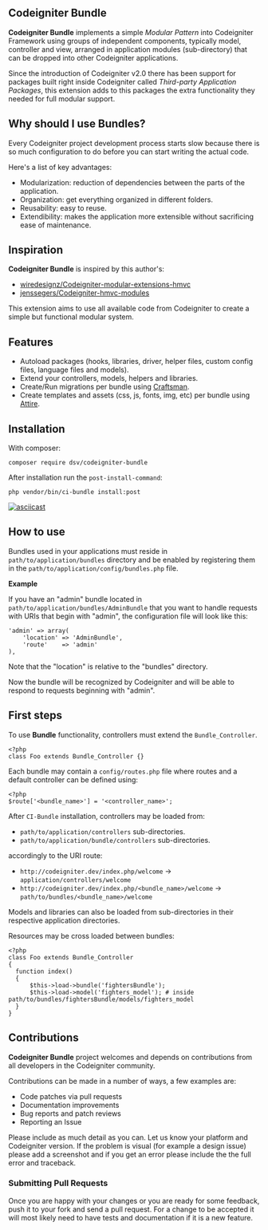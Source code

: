 Codeigniter Bundle
-------------------------

**Codeigniter Bundle** implements a simple *Modular Pattern* into Codeigniter Framework using groups of independent components, typically model, controller and view, arranged in application modules (sub-directory) that can be dropped into other Codeigniter applications.

Since the introduction of Codeigniter v2.0 there has been support for packages built right inside Codeigniter called *Third-party Application Packages*, this extension adds to this packages the extra functionality they needed for full modular support.

## Why should I use Bundles?

Every Codeigniter project development process starts slow because there is so much configuration to do before you can start writing the actual code. 

Here's a list of key advantages:

* Modularization: reduction of dependencies between the parts of the application.
* Organization: get everything organized in different folders.
* Reusability: easy to reuse.
* Extendibility: makes the application more extensible without sacrificing ease of maintenance.

## Inspiration

**Codeigniter Bundle** is inspired by this author's:

* [wiredesignz/Codeigniter-modular-extensions-hmvc](https://bitbucket.org/wiredesignz/Codeigniter-modular-extensions-hmvc)
* [jenssegers/Codeigniter-hmvc-modules](https://github.com/jenssegers/Codeigniter-hmvc-modules)

This extension aims to use all available code from Codeigniter to create a simple but functional modular system.

## Features

* Autoload packages (hooks, libraries, driver, helper files, custom config files, language files and models).
* Extend your controllers, models, helpers and libraries.
* Create/Run migrations per bundle using [Craftsman](https://github.com/davidsosavaldes/Craftsman).
* Create templates and assets (css, js, fonts, img, etc) per bundle using [Attire](https://github.com/davidsosavaldes/Attire).

## Installation 

With composer:

    composer require dsv/codeigniter-bundle

After installation run the `post-install-command`:

    php vendor/bin/ci-bundle install:post
    
[![asciicast](https://asciinema.org/a/45176.png)](https://asciinema.org/a/45176)

## How to use

Bundles used in your applications must reside in `path/to/application/bundles` directory and be enabled by registering them in the `path/to/application/config/bundles.php` file.

**Example**

If you have an "admin" bundle located in `path/to/application/bundles/AdminBundle` that you want to handle requests with URIs that begin with "admin", the configuration file will look like this:

    'admin' => array(
    	'location' => 'AdminBundle',
    	'route'    => 'admin'
    ),

Note that the "location" is relative to the "bundles" directory.

Now the bundle will be recognized by Codeigniter and will be able to respond to requests beginning with "admin".

## First steps

To use **Bundle** functionality, controllers must extend the `Bundle_Controller`.

    <?php
    class Foo extends Bundle_Controller {}

<!-- All controllers can have an `$autoload` attribute, which holds an array of items loaded in the constructor. This can be used together with `module/config/autoload.php`, however using the $autoload attribute only works for that specific controller. -->

Each bundle may contain a `config/routes.php` file where routes and a default controller can be defined using:

    <?php
    $route['<bundle_name>'] = '<controller_name>';

After `CI-Bundle` installation, controllers may be loaded from: 

* `path/to/application/controllers` sub-directories.
* `path/to/application/bundle/controllers` sub-directories.

accordingly to the URI route:

* `http://codeigniter.dev/index.php/welcome` -> `application/controllers/welcome`
* `http://codeigniter.dev/index.php/<bundle_name>/welcome` -> `path/to/bundles/<bundle_name>/welcome`

Models and libraries can also be loaded from sub-directories in their respective application directories.

Resources may be cross loaded between bundles:

    <?php
    class Foo extends Bundle_Controller 
    {
      function index()
      {
          $this->load->bundle('fightersBundle');
          $this->load->model('fighters_model'); # inside path/to/bundles/fightersBundle/models/fighters_model
      }
    }

## Contributions

**Codeigniter Bundle** project welcomes and depends on contributions from all developers in the Codeigniter community.

Contributions can be made in a number of ways, a few examples are:

* Code patches via pull requests
* Documentation improvements
* Bug reports and patch reviews
* Reporting an Issue

Please include as much detail as you can. Let us know your platform and Codeigniter version. If the problem is visual (for example a design issue) please add a screenshot and if you get an error please include the the full error and traceback.

### Submitting Pull Requests

Once you are happy with your changes or you are ready for some feedback, push it to your fork and send a pull request. For a change to be accepted it will most likely need to have tests and documentation if it is a new feature.
